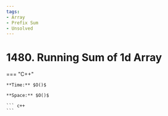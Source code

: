 ```yaml
---
tags:
- Array
- Prefix Sum
- Unsolved
---
```



# 1480. Running Sum of 1d Array

=== "C++"

    **Time:** $O()$

    **Space:** $O()$

    ``` c++
    ```